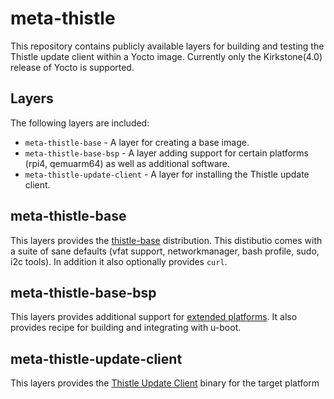 # meta-thistle

This repository contains publicly available layers for building and testing the
Thistle update client within a Yocto image. Currently only the Kirkstone(4.0)
release of Yocto is supported.

## Layers
The following layers are included:
- `meta-thistle-base` - A layer for creating a base image.
- `meta-thistle-base-bsp` - A layer adding support for certain platforms (rpi4, qemuarm64) as well as additional software.
- `meta-thistle-update-client` - A layer for installing the Thistle update client.

## meta-thistle-base
This layers provides the [thistle-base](https://github.com/thistletech/meta-thistle/blob/main/meta-thistle-base/conf/distro/thistle-base.conf) distribution.
This distibutio comes with a suite of sane defaults (vfat support, networkmanager, bash profile, sudo, i2c tools). In addition it also optionally provides `curl`.

## meta-thistle-base-bsp
This layers provides additional support for [extended platforms](https://github.com/thistletech/meta-thistle/blob/main/meta-thistle-base-bsp/conf/machine). It also provides recipe for building and integrating with u-boot.

## meta-thistle-update-client
This layers provides the [Thistle Update Client](https://docs.thistle.tech/update_client/overview) binary for the target platform
